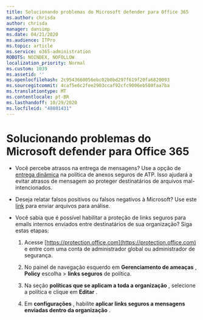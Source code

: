 ```yaml
---
title: Solucionando problemas do Microsoft defender para Office 365
ms.author: chrisda
author: chrisda
manager: dansimp
ms.date: 04/21/2020
ms.audience: ITPro
ms.topic: article
ms.service: o365-administration
ROBOTS: NOINDEX, NOFOLLOW
localization_priority: Normal
ms.custom: 1039
ms.assetid: ''
ms.openlocfilehash: 2c9543660056ebc02b0bd297f619f20fa6820093
ms.sourcegitcommit: 4caf5e6c2fee2903ccaf92cfc9006eb580faa7ba
ms.translationtype: MT
ms.contentlocale: pt-BR
ms.lasthandoff: 10/29/2020
ms.locfileid: "48801431"
---
```

# <a name="troubleshooting-microsoft-defender-for-office-365"></a>Solucionando problemas do Microsoft defender para Office 365

- Você percebe atrasos na entrega de mensagens? Use a opção de [entrega dinâmica](https://docs.microsoft.com/microsoft-365/security/office-365-security/dynamic-delivery-and-previewing) na política de anexos seguros de ATP. Isso ajudará a evitar atrasos de mensagem ao proteger destinatários de arquivos mal-intencionados.

- Deseja relatar falsos positivos ou falsos negativos à Microsoft? Use este [link](https://www.microsoft.com/wdsi/filesubmission/) para enviar arquivos para análise.

- Você sabia que é possível habilitar a proteção de links seguros para emails internos enviados entre destinatários de sua organização? Siga estas etapas:

  1. Acesse [https://protection.office.com](https://protection.office.com) e entre com uma conta de administrador global ou administrador de segurança.

  2. No painel de navegação esquerdo em **Gerenciamento de ameaças** , **Policy** escolha \> **links seguros** de política.

  3. Na seção **políticas que se aplicam a toda a organização** , selecione a política e clique em **Editar** .

  4. Em **configurações** , habilite **aplicar links seguros a mensagens enviadas dentro da organização** .
